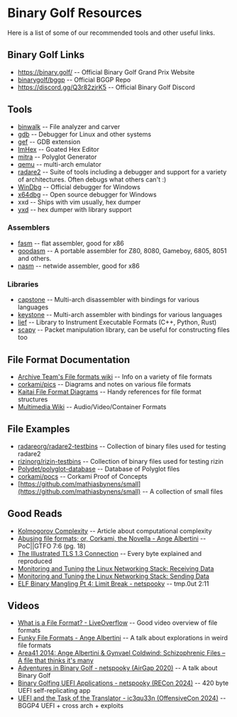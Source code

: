 # Binary Golf Resources

Here is a list of some of our recommended tools and other useful links.

## Binary Golf Links
- https://binary.golf/ -- Official Binary Golf Grand Prix Website
- [binarygolf/bggp](https://github.com/binarygolf/bggp) -- Official BGGP Repo
- https://discord.gg/Q3r82zjrK5 -- Official Binary Golf Discord

## Tools

- [binwalk](https://github.com/ReFirmLabs/binwalk) -- File analyzer and carver
- [gdb](https://sourceware.org/gdb/) -- Debugger for Linux and other systems
- [gef](https://hugsy.github.io/gef/) -- GDB extension
- [ImHex](https://github.com/WerWolv/ImHex) -- Goated Hex Editor
- [mitra](https://github.com/corkami/mitra) -- Polyglot Generator
- [qemu](https://github.com/qemu/qemu) -- multi-arch emulator
- [radare2](https://github.com/radareorg/radare2) -- Suite of tools including a debugger and support for a variety of architectures. Often debugs what others can't :)
- [WinDbg](https://learn.microsoft.com/en-us/windows-hardware/drivers/debugger/) -- Official debugger for Windows
- [x64dbg](https://x64dbg.com/) -- Open source debugger for Windows
- xxd -- Ships with vim usually, hex dumper
- [yxd](http://github.com/netspooky/yxd) -- hex dumper with library support

### Assemblers

- [fasm](https://flatassembler.net/) -- flat assembler, good for x86
- [goodasm](https://github.com/travisgoodspeed/goodasm) -- A portable assembler for Z80, 8080, Gameboy, 6805, 8051 and others.
- [nasm](https://github.com/netwide-assembler/nasm) -- netwide assembler, good for x86

### Libraries

- [capstone](https://www.capstone-engine.org/) -- Multi-arch disassembler with bindings for various languages
- [keystone](https://www.keystone-engine.org/) -- Multi-arch assembler with bindings for various languages
- [lief](https://github.com/lief-project/LIEF) -- Library to Instrument Executable Formats (C++, Python, Rust)
- [scapy](https://github.com/secdev/scapy) -- Packet manipulation library, can be useful for constructing files too

## File Format Documentation

- [Archive Team's File formats wiki](http://fileformats.archiveteam.org/wiki/Main_Page) -- Info on a variety of file formats
- [corkami/pics](https://github.com/corkami/pics) -- Diagrams and notes on various file formats
- [Kaitai File Format Diagrams](https://formats.kaitai.io/) -- Handy references for file format structures
- [Multimedia Wiki](https://wiki.multimedia.cx/index.php/Main_Page) -- Audio/Video/Container Formats

## File Examples

- [radareorg/radare2-testbins](https://github.com/radareorg/radare2-testbins) -- Collection of binary files used for testing radare2
- [rizinorg/rizin-testbins](https://github.com/rizinorg/rizin-testbins) -- Collection of binary files used for testing rizin
- [Polydet/polyglot-database](https://github.com/Polydet/polyglot-database) -- Database of Polyglot files
- [corkami/pocs](https://github.com/corkami/pocs) -- Corkami Proof of Concepts
- [https://github.com/mathiasbynens/small](https://github.com/mathiasbynens/small) -- A collection of small files

## Good Reads

- [Kolmogorov Complexity](https://en.wikipedia.org/wiki/Kolmogorov_complexity) -- Article about computational complexity
- [Abusing file formats; or, Corkami, the Novella - Ange Albertini](https://www.alchemistowl.org/pocorgtfo/pocorgtfo07.pdf) -- PoC||GTFO 7:6 (pg. 18)
- [The Illustrated TLS 1.3 Connection](https://tls13.xargs.org/) -- Every byte explained and reproduced
- [Monitoring and Tuning the Linux Networking Stack: Receiving Data](https://blog.packagecloud.io/monitoring-tuning-linux-networking-stack-receiving-data/)
- [Monitoring and Tuning the Linux Networking Stack: Sending Data](https://blog.packagecloud.io/monitoring-tuning-linux-networking-stack-sending-data/)
- [ELF Binary Mangling Pt 4: Limit Break - netspooky](https://tmpout.sh/2/11.html) -- tmp.0ut 2:11 

## Videos 

- [What is a File Format? - LiveOverflow](https://youtu.be/VVdmmN0su6E) -- Good video overview of file formats
- [Funky File Formats - Ange Albertini](https://youtu.be/hdCs6bPM4is) -- A talk about explorations in weird file formats
- [Area41 2014: Ange Albertini & Gynvael Coldwind: Schizophrenic Files – A file that thinks it's many](https://m.youtube.com/watch?v=9Hm0obaDC58)
- [Adventures in Binary Golf - netspooky (AirGap 2020)](https://youtu.be/VLmrsfSE-tA) -- A talk about Binary Golf
- [Binary Golfing UEFI Applications - netspooky (RECon 2024)](https://youtu.be/uJG0MDtUZwo) -- 420 byte UEFI self-replicating app
- [UEFI and the Task of the Translator - ic3qu33n (OffensiveCon 2024)](https://youtu.be/UPPdi3HHI5w) -- BGGP4 UEFI + cross arch + exploits

